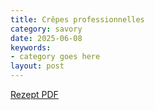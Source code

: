 ```yaml
---
title: Crêpes professionnelles
category: savory
date: 2025-06-08
keywords:
- category goes here
layout: post
---
```


[Rezept PDF]({{site.baseurl}}/assets/pdf/crepes_prof.pdf)

